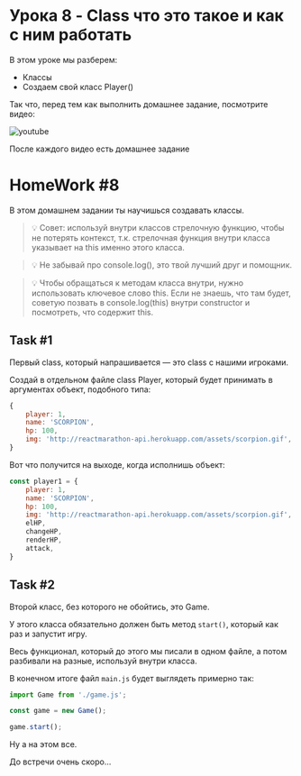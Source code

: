 # Урока 8 - Class что это такое и как с ним работать

В этом уроке мы разберем:
- Классы
- Создаем свой класс Player()

Так что, перед тем как выполнить домашнее задание, посмотрите видео:

![youtube](https://youtu.be/nUBWt8N4_6o)

После каждого видео есть домашнее задание

# HomeWork #8

В этом домашнем задании ты научишься создавать классы.

> 💡 Совет: используй внутри классов стрелочную функцию, чтобы не потерять контекст, т.к. стрелочная функция внутри класса указывает на this именно этого класса.

> 💡 Не забывай про console.log(), это твой лучший друг и помощник.

> 💡 Чтобы обращаться к методам класса внутри, нужно использовать ключевое слово this.
Если не знаешь, что там будет, советую позвать в console.log(this) внутри constructor и посмотреть, что содержит this.

## Task #1

Первый class, который напрашивается —  это class с нашими игроками.

Создай в отдельном файле class Player, который будет принимать в аргументах объект, подобного типа:

```js
{
    player: 1,
    name: 'SCORPION',
    hp: 100,
    img: 'http://reactmarathon-api.herokuapp.com/assets/scorpion.gif',
}
```

Вот что получится на выходе, когда исполнишь объект:

```js
const player1 = {
    player: 1,
    name: 'SCORPION',
    hp: 100,
    img: 'http://reactmarathon-api.herokuapp.com/assets/scorpion.gif',
    elHP,
    changeHP,
    renderHP,
    attack,
}
```

## Task #2

Второй класс, без которого не обойтись, это Game.

У этого класса обязательно должен быть метод `start()`, который как раз и запустит игру.

Весь функционал, который до этого мы писали в одном файле, а потом разбивали на разные, используй внутри класса.

В конечном итоге файл  `main.js` будет выглядеть примерно так:

```js
import Game from './game.js';

const game = new Game();

game.start();
```

Ну а на этом все.

До встречи очень скоро...
